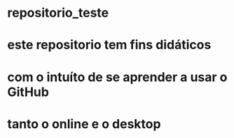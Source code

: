 # repositorio_teste
 
 # este repositorio tem fins didáticos
 # com o intuíto de se aprender a usar o GitHub
 # tanto o online e o desktop 